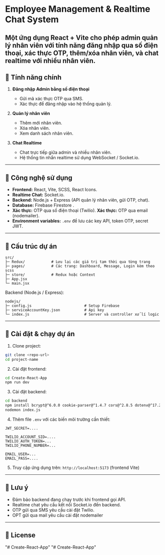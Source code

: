 
# Employee Management & Realtime Chat System

Một ứng dụng **React + Vite** cho phép **admin quản lý nhân viên** với tính năng đăng nhập qua số điện thoại, xác thực OTP, thêm/xóa nhân viên, và chat realtime với nhiều nhân viên.
---

## 🔹 Tính năng chính

1. **Đăng nhập Admin bằng số điện thoại**
   - Gửi mã xác thực OTP qua SMS.
   - Xác thực để đăng nhập vào hệ thống quản lý.

2. **Quản lý nhân viên**
   - Thêm mới nhân viên.
   - Xóa nhân viên.
   - Xem danh sách nhân viên.

3. **Chat Realtime**
   - Chat trực tiếp giữa admin và nhiều nhân viên.
   - Hệ thống tin nhắn realtime sử dụng WebSocket / Socket.io.

---

## 🔹 Công nghệ sử dụng

- **Frontend:** React, Vite, SCSS, React Icons.
- **Realtime Chat:** Socket.io.
- **Backend:** Node.js + Express (API quản lý nhân viên, gửi OTP, chat).
- **Database:** Firebase Firestore .
- **Xác thực:** OTP qua số điện thoại (Twilio).
  **Xác thực:** OTP qua email (nodemailer).
- **Environment variables:** `.env` để lưu các key API, token OTP, secret JWT.

---

## 🔹 Cấu trúc dự án

```
src/
├─ Redux/            # Lưu lại các giá trị tạm thời qua từng trang
├─ pages/            # Các trang: Dashboard, Message, Login kèm theo scss
├─ store/            # Redux hoặc Context
├─ App.jsx
└─ main.jsx
```

Backend (Node.js / Express):
```
nodejs/
├─ config.js                        # Setup Firebase
├─ serviceAccountKey.json           # Api key
└─ index.js                         # Server và controller xử lí logic
```

---

## 🔹 Cài đặt & chạy dự án

1. Clone project:
```bash
git clone <repo-url>
cd project-name
```

2. Cài đặt frontend:
```bash
cd Create-React-App
npm run dev
```

3. Cài đặt backend:
```bash
cd backend
npm install bcrypt@^6.0.0 cookie-parser@^1.4.7 cors@^2.8.5 dotenv@^17.2.1 express@^5.1.0 firebase@^12.1.0 firebase-admin@^13.4.0 jsonwebtoken@^9.0.2 nodemailer@^7.0.5 nodemon@^3.1.10 socket.io@^4.8.1 socket.io-client@^4.8.1 twilio@^5.8.0
nodemon index.js
```

4. Thêm file `.env` với các biến môi trường cần thiết:
```
JWT_SECRET=....

TWILIO_ACCOUNT_SID=....
TWILIO_AUTH_TOKEN=...
TWILIO_PHONE_NUMBER=... 

EMAIL_USER=...
EMAIL_PASS=....
```

5. Truy cập ứng dụng trên: `http://localhost:5173` (frontend Vite)

---

## 🔹 Lưu ý

- Đảm bảo backend đang chạy trước khi frontend gọi API.
- Realtime chat yêu cầu kết nối Socket.io đến backend.
- OTP gửi qua SMS yêu cầu cài đặt Twilio.
- OPT gửi qua mail yêu cầu cài đặt nodemailer

---

## 🔹 License
"# Create-React-App" 
"# Create-React-App" 
